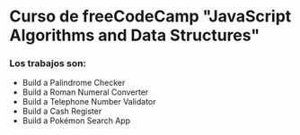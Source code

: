 # Curso de freeCodeCamp "JavaScript Algorithms and Data Structures"

### Los trabajos son:
- Build a Palindrome Checker
- Build a Roman Numeral Converter
- Build a Telephone Number Validator
- Build a Cash Register
- Build a Pokémon Search App
